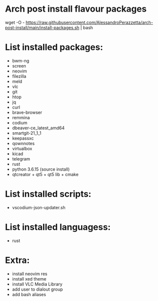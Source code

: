 # Arch post install flavour packages

wget -O - https://raw.githubusercontent.com/AlessandroPerazzetta/arch-post-install/main/install-packages.sh | bash


# List installed packages:

- bwm-ng 
- screen
- neovim 
- filezilla 
- meld 
- vlc 
- git 
- htop 
- jq
- curl
- brave-browser
- remmina
- codium
- dbeaver-ce_latest_amd64
- smartgit-21_1_1
- keepassxc
- qownnotes
- virtualbox
- kicad
- telegram
- rust
- python 3.6.15 (source install)
- qtcreator + qt5 + qt5 lib + cmake

# List installed scripts:

- vscodium-json-updater.sh

# List installed languagess:
- rust

# Extra:

- install neovim res
- install xed theme
- install VLC Media Library
- add user to dialout group
- add bash aliases
